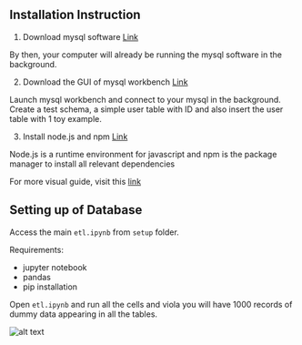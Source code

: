 ## Installation Instruction

1) Download mysql software [Link](https://dev.mysql.com/downloads/mysql/5.1.html#macosx-dmg)

By then, your computer will already be running the mysql software in the background.

2) Download the GUI of mysql workbench [Link](https://dev.mysql.com/downloads/workbench/)

Launch mysql workbench and connect to your mysql in the background. Create a test schema, a simple user table with ID and also insert the user table with 1 toy example.

3) Install node.js and npm [Link](https://www.npmjs.com/get-npm)

Node.js is a runtime environment for javascript and npm is the package manager to install all relevant dependencies

For more visual guide, visit this [link](https://www.youtube.com/watch?v=xn9ef5pod18)

## Setting up of Database

Access the main `etl.ipynb` from `setup` folder.

Requirements:
- jupyter notebook
- pandas
- pip installation

Open `etl.ipynb` and run all the cells and viola you will have 1000 records of dummy data appearing in all the tables. 

![alt text](./erd.png "erd diagram")
